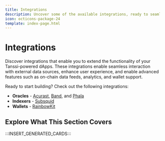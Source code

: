 ```yaml
---
title: Integrations
description: Uncover some of the available integrations, ready to seamlessly integrate with and extend the functionality of your apps on Tanssi EVM or Substrate appchains.
icon: octicons-package-24
template: index-page.html
---
```


# Integrations

Discover integrations that enable you to extend the functionality of your Tanssi-powered dApps. These integrations enable seamless interaction with external data sources, enhance user experience, and enable advanced features such as on-chain data feeds, analytics, and wallet support.

Ready to start building? Check out the following integrations:

- **Oracles** - [Acurast](/builders/toolkit/integrations/oracles/acurast/), [Band](/builders/toolkit/integrations/oracles/band/), and [Phala](/builders/toolkit/integrations/oracles/phala/)
- **Indexers** - [Subsquid](/builders/toolkit/integrations/indexers/subsquid/quick-start/)
- **Wallets** - [RainbowKit](/builders/toolkit/integrations/wallet-integrations/rainbowkit/)

## Explore What This Section Covers

:::INSERT_GENERATED_CARDS:::
